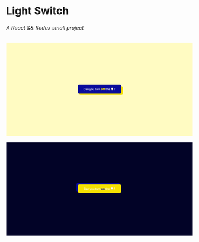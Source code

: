 # Light Switch
###### A React && Redux small project


![Image ON](https://github.com/filipamarta/light-switch-redux/blob/master/src/img/capa_behance_light-switch-on.png)

![Image OFF](https://github.com/filipamarta/light-switch-redux/blob/master/src/img/capa_behance_light-switch-off.png)